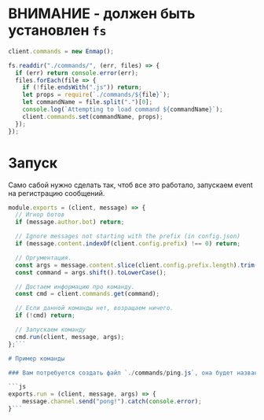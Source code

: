 # ВНИМАНИЕ - должен быть установлен `fs`


```js
client.commands = new Enmap();

fs.readdir("./commands/", (err, files) => {
  if (err) return console.error(err);
  files.forEach(file => {
    if (!file.endsWith(".js")) return;
    let props = require(`./commands/${file}`);
    let commandName = file.split(".")[0];
    console.log(`Attempting to load command ${commandName}`);
    client.commands.set(commandName, props);
  });
});
```

# Запуск
Само сабой нужно сделать так, чтоб все это работало, запускаем event на регистрацию сообщений.

```js
module.exports = (client, message) => {
  // Игнор ботов
  if (message.author.bot) return;

  // Ignore messages not starting with the prefix (in config.json)
  if (message.content.indexOf(client.config.prefix) !== 0) return;

  // Оргументация.
  const args = message.content.slice(client.config.prefix.length).trim().split(/ +/g);
  const command = args.shift().toLowerCase();

  // Достаем информацию про команду.
  const cmd = client.commands.get(command);

  // Если данной команды нет, возращаем ничего.
  if (!cmd) return;

  // Запускаем команду
  cmd.run(client, message, args);
};```

# Пример команды

### Вам потребуется создать файл `./commands/ping.js`, она будет названа `!ping` с следуйщим содержанием.

```js
exports.run = (client, message, args) => {
    message.channel.send("pong!").catch(console.error);
}```


